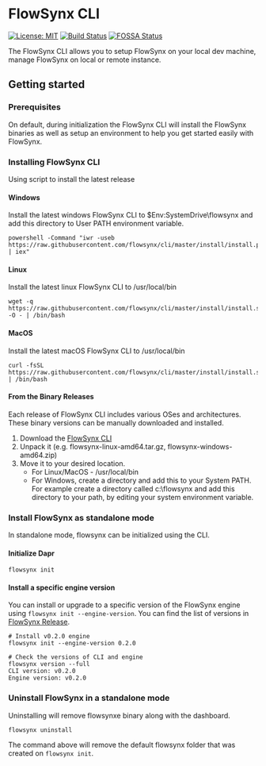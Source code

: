 # FlowSynx CLI

[![License: MIT][mit-badge]][mit-url] [![Build Status][actions-badge]][actions-url] [![FOSSA Status][fossa-badge]][fossa-url]

[mit-badge]: https://img.shields.io/github/license/flowsynx/cli?style=flat&label=License&logo=github
[mit-url]: https://github.com/flowsynx/cli/blob/master/LICENSE
[actions-badge]: https://github.com/flowsynx/cli/actions/workflows/cli-release.yml/badge.svg?event=push&branch=master
[actions-url]: https://github.com/flowsynx/cli/actions?workflow=cli
[fossa-badge]: https://app.fossa.com/api/projects/git%2Bgithub.com%2Fflowsynx%2Fcli.svg?type=shield&issueType=license
[fossa-url]: https://app.fossa.com/projects/git%2Bgithub.com%2Fflowsynx%2Fcli?ref=badge_shield&issueType=license

The FlowSynx CLI allows you to setup FlowSynx on your local dev machine, manage FlowSynx on local or remote instance.

## Getting started
### Prerequisites
On default, during initialization the FlowSynx CLI will install the FlowSynx binaries as well as setup an environment to help you get started easily with FlowSynx.

### Installing FlowSynx CLI
Using script to install the latest release

#### Windows
Install the latest windows FlowSynx CLI to $Env:SystemDrive\flowsynx and add this directory to User PATH environment variable.

```
powershell -Command "iwr -useb https://raw.githubusercontent.com/flowsynx/cli/master/install/install.ps1 | iex"
```

#### Linux
Install the latest linux FlowSynx CLI to /usr/local/bin

```
wget -q https://raw.githubusercontent.com/flowsynx/cli/master/install/install.sh -O - | /bin/bash
```

#### MacOS
Install the latest macOS FlowSynx CLI to /usr/local/bin

```
curl -fsSL https://raw.githubusercontent.com/flowsynx/cli/master/install/install.sh | /bin/bash
```

#### From the Binary Releases
Each release of FlowSynx CLI includes various OSes and architectures. These binary versions can be manually downloaded and installed.

1. Download the [FlowSynx CLI](https://github.com/flowsynx/cli/releases)
2. Unpack it (e.g. flowsynx-linux-amd64.tar.gz, flowsynx-windows-amd64.zip)
3. Move it to your desired location.
	- For Linux/MacOS - /usr/local/bin
	- For Windows, create a directory and add this to your System PATH. For example create a directory called c:\flowsynx and add this directory to your path, by editing your system environment variable.

### Install FlowSynx as standalone mode
In standalone mode, flowsynx can be initialized using the CLI.

#### Initialize Dapr
```
flowsynx init
```

#### Install a specific engine version
You can install or upgrade to a specific version of the FlowSynx engine using `flowsynx init --engine-version`. 
You can find the list of versions in [FlowSynx Release](https://github.com/flowsynx/flowsynx/releases).

```
# Install v0.2.0 engine
flowsynx init --engine-version 0.2.0

# Check the versions of CLI and engine
flowsynx version --full
CLI version: v0.2.0
Engine version: v0.2.0
```

### Uninstall FlowSynx in a standalone mode
Uninstalling will remove flowsynxe binary along with the dashboard.
```
flowsynx uninstall
```
The command above will remove the default flowsynx folder that was created on `flowsynx init`.
